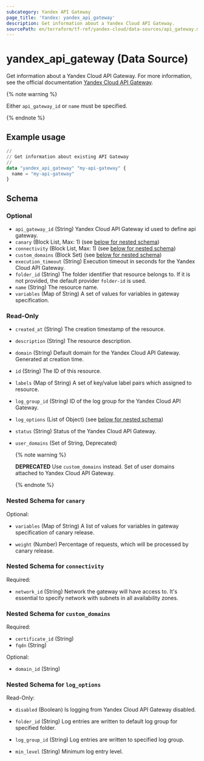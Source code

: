 ```yaml
---
subcategory: Yandex API Gateway
page_title: 'Yandex: yandex_api_gateway'
description: Get information about a Yandex Cloud API Gateway.
sourcePath: en/terraform/tf-ref/yandex-cloud/data-sources/api_gateway.md
---
```


# yandex_api_gateway (Data Source)

Get information about a Yandex Cloud API Gateway. For more information, see the official documentation [Yandex Cloud API Gateway](https://yandex.cloud/docs/api-gateway/).

{% note warning %}

Either `api_gateway_id` or `name` must be specified.

{% endnote %}


## Example usage

```terraform
//
// Get information about existing API Gateway
//
data "yandex_api_gateway" "my-api-gateway" {
  name = "my-api-gateway"
}
```

<!-- schema generated by tfplugindocs -->
## Schema

### Optional

- `api_gateway_id` (String) Yandex Cloud API Gateway id used to define api gateway.
- `canary` (Block List, Max: 1) (see [below for nested schema](#nestedblock--canary))
- `connectivity` (Block List, Max: 1) (see [below for nested schema](#nestedblock--connectivity))
- `custom_domains` (Block Set) (see [below for nested schema](#nestedblock--custom_domains))
- `execution_timeout` (String) Execution timeout in seconds for the Yandex Cloud API Gateway.
- `folder_id` (String) The folder identifier that resource belongs to. If it is not provided, the default provider `folder-id` is used.
- `name` (String) The resource name.
- `variables` (Map of String) A set of values for variables in gateway specification.

### Read-Only

- `created_at` (String) The creation timestamp of the resource.
- `description` (String) The resource description.
- `domain` (String) Default domain for the Yandex Cloud API Gateway. Generated at creation time.
- `id` (String) The ID of this resource.
- `labels` (Map of String) A set of key/value label pairs which assigned to resource.
- `log_group_id` (String) ID of the log group for the Yandex Cloud API Gateway.
- `log_options` (List of Object) (see [below for nested schema](#nestedatt--log_options))
- `status` (String) Status of the Yandex Cloud API Gateway.
- `user_domains` (Set of String, Deprecated) 

    {% note warning %}

    **DEPRECATED** Use `custom_domains` instead. Set of user domains attached to Yandex Cloud API Gateway.

    {% endnote %}

<a id="nestedblock--canary"></a>
### Nested Schema for `canary`

Optional:

- `variables` (Map of String) A list of values for variables in gateway specification of canary release.

- `weight` (Number) Percentage of requests, which will be processed by canary release.



<a id="nestedblock--connectivity"></a>
### Nested Schema for `connectivity`

Required:

- `network_id` (String) Network the gateway will have access to. It's essential to specify network with subnets in all availability zones.



<a id="nestedblock--custom_domains"></a>
### Nested Schema for `custom_domains`

Required:

- `certificate_id` (String)
- `fqdn` (String)

Optional:

- `domain_id` (String)


<a id="nestedatt--log_options"></a>
### Nested Schema for `log_options`

Read-Only:

- `disabled` (Boolean) Is logging from Yandex Cloud API Gateway disabled.

- `folder_id` (String) Log entries are written to default log group for specified folder.

- `log_group_id` (String) Log entries are written to specified log group.

- `min_level` (String) Minimum log entry level.

